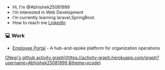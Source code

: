 - Hi, I’m @Abhishek25081999
- I’m interested in Web Development
- I’m currently learning laravel,SpringBoot.
- How to reach me [LinkedIn](https://www.linkedin.com/in/abhishek-n-b9854113a/)

### :computer: Work

- [Employee Portal](https://github.com/ColoredCow/portal) - A hub-and-spoke platform for organization operations

[![Negi's github activity graph](https://activity-graph.herokuapp.com/graph?username=Abhishek25081999
&theme=xcode)](https://git.io/Abhishek25081999
) 
